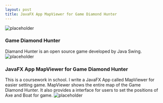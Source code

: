 ```yaml
---
layout: post
title: JavaFX App MapViewer for Game Diamond Hunter
---
```

![placeholder](http://okkrf0epo.bkt.clouddn.com/MapViewer.gif)


### Game Diamond Hunter

Diamand Hunter is an open source game developed by Java Swing.
![placeholder](http://okkrf0epo.bkt.clouddn.com/DHgame.gif)


### JavaFX App MapViewer for Game Diamond Hunter

This is a coursework in school. 
I write a JavaFX App called MapViewer for easier setting game.
MapViewer shows the entire map of the Game Diamond Hunter. It also provides a interface for users to set the positions of Axe and Boat for game.
![placeholder](http://okkrf0epo.bkt.clouddn.com/MapViewer.gif)
 
